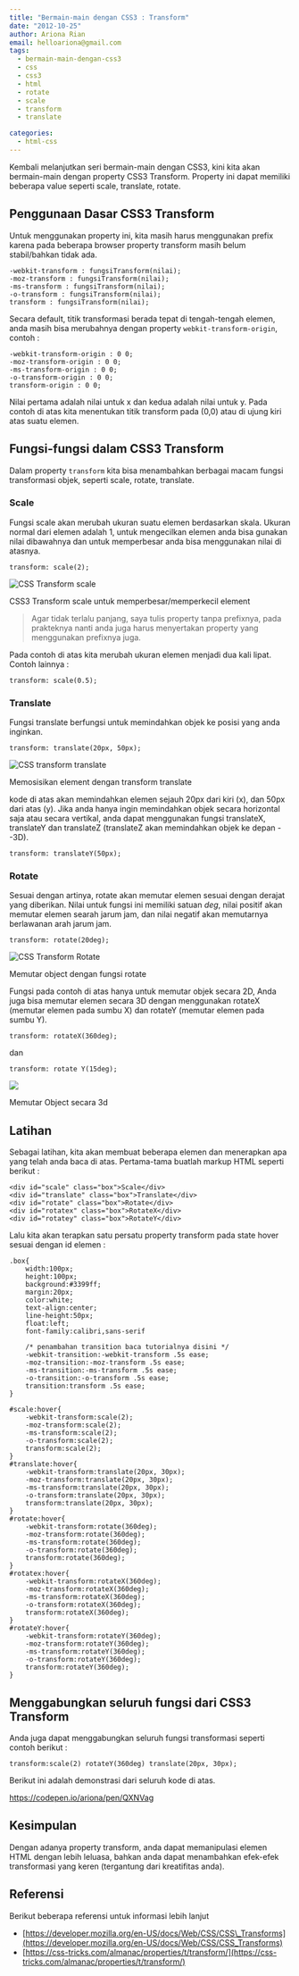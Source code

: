 ```yaml
---
title: "Bermain-main dengan CSS3 : Transform"
date: "2012-10-25"
author: Ariona Rian
email: helloariona@gmail.com
tags: 
  - bermain-main-dengan-css3
  - css
  - css3
  - html
  - rotate
  - scale
  - transform
  - translate

categories: 
  - html-css
---
```


Kembali melanjutkan seri bermain-main dengan CSS3, kini kita akan bermain-main dengan property CSS3 Transform. Property ini dapat memiliki beberapa value seperti scale, translate, rotate.

## Penggunaan Dasar CSS3 Transform

Untuk menggunakan property ini, kita masih harus menggunakan prefix karena pada beberapa browser property transform masih belum stabil/bahkan tidak ada.

```
-webkit-transform : fungsiTransform(nilai);
-moz-transform : fungsiTransform(nilai);
-ms-transform : fungsiTransform(nilai);
-o-transform : fungsiTransform(nilai);
transform : fungsiTransform(nilai);
```

Secara default, titik transformasi berada tepat di tengah-tengah elemen, anda masih bisa merubahnya dengan property `webkit-transform-origin`, contoh :

```
-webkit-transform-origin : 0 0;
-moz-transform-origin : 0 0;
-ms-transform-origin : 0 0;
-o-transform-origin : 0 0;
transform-origin : 0 0;
```

Nilai pertama adalah nilai untuk x dan kedua adalah nilai untuk y. Pada contoh di atas kita menentukan titik transform pada (0,0) atau di ujung kiri atas suatu elemen.

## Fungsi-fungsi dalam CSS3 Transform

Dalam property `transform` kita bisa menambahkan berbagai macam fungsi transformasi objek, seperti scale, rotate, translate.

### Scale

Fungsi scale akan merubah ukuran suatu elemen berdasarkan skala. Ukuran normal dari elemen adalah 1, untuk mengecilkan elemen anda bisa gunakan nilai dibawahnya dan untuk memperbesar anda bisa menggunakan nilai di atasnya.

```
transform: scale(2);
```

![CSS Transform scale](./images/scale.gif)

CSS3 Transform scale untuk memperbesar/memperkecil element

> Agar tidak terlalu panjang, saya tulis property tanpa prefixnya, pada prakteknya nanti anda juga harus menyertakan property yang menggunakan prefixnya juga.

Pada contoh di atas kita merubah ukuran elemen menjadi dua kali lipat. Contoh lainnya :

```
transform: scale(0.5);
```

### Translate

Fungsi translate berfungsi untuk memindahkan objek ke posisi yang anda inginkan.

```
transform: translate(20px, 50px);
```

![CSS transform translate](./images/translate.gif)

Memosisikan element dengan transform translate

kode di atas akan memindahkan elemen sejauh 20px dari kiri (x), dan 50px dari atas (y). Jika anda hanya ingin memindahkan objek secara horizontal saja atau secara vertikal, anda dapat menggunakan fungsi translateX, translateY dan translateZ (translateZ akan memindahkan objek ke depan --3D).

```
transform: translateY(50px);
```

### Rotate

Sesuai dengan artinya, rotate akan memutar elemen sesuai dengan derajat yang diberikan. Nilai untuk fungsi ini memiliki satuan _deg_, nilai positif akan memutar elemen searah jarum jam, dan nilai negatif akan memutarnya berlawanan arah jarum jam.

```
transform: rotate(20deg);
```

![CSS Transform Rotate](./images/rotate.gif)

Memutar object dengan fungsi rotate

Fungsi pada contoh di atas hanya untuk memutar objek secara 2D, Anda juga bisa memutar elemen secara 3D dengan menggunakan rotateX (memutar elemen pada sumbu X) dan rotateY (memutar elemen pada sumbu Y).

```
transform: rotateX(360deg);
```

dan

```
transform: rotate Y(15deg);
```

![](./images/rotate3d.jpg)

Memutar Object secara 3d

## Latihan

Sebagai latihan, kita akan membuat beberapa elemen dan menerapkan apa yang telah anda baca di atas. Pertama-tama buatlah markup HTML seperti berikut :

```
<div id="scale" class="box">Scale</div>
<div id="translate" class="box">Translate</div>
<div id="rotate" class="box">Rotate</div>
<div id="rotatex" class="box">RotateX</div>
<div id="rotatey" class="box">RotateY</div>
```

Lalu kita akan terapkan satu persatu property transform pada state hover sesuai dengan id elemen :

```
.box{
    width:100px;
    height:100px;
    background:#3399ff;
    margin:20px;
    color:white;
    text-align:center;
    line-height:50px;
    float:left;
    font-family:calibri,sans-serif

    /* penambahan transition baca tutorialnya disini */
    -webkit-transition:-webkit-transform .5s ease; 
    -moz-transition:-moz-transform .5s ease; 
    -ms-transition:-ms-transform .5s ease; 
    -o-transition:-o-transform .5s ease; 
    transition:transform .5s ease; 
}

#scale:hover{
    -webkit-transform:scale(2);
    -moz-transform:scale(2);
    -ms-transform:scale(2);
    -o-transform:scale(2);
    transform:scale(2);
}
#translate:hover{
    -webkit-transform:translate(20px, 30px);
    -moz-transform:translate(20px, 30px);
    -ms-transform:translate(20px, 30px);
    -o-transform:translate(20px, 30px);
    transform:translate(20px, 30px);
}
#rotate:hover{
    -webkit-transform:rotate(360deg);
    -moz-transform:rotate(360deg);
    -ms-transform:rotate(360deg);
    -o-transform:rotate(360deg);
    transform:rotate(360deg);
}
#rotatex:hover{
    -webkit-transform:rotateX(360deg);
    -moz-transform:rotateX(360deg);
    -ms-transform:rotateX(360deg);
    -o-transform:rotateX(360deg);
    transform:rotateX(360deg);
}
#rotateY:hover{
    -webkit-transform:rotateY(360deg);
    -moz-transform:rotateY(360deg);
    -ms-transform:rotateY(360deg);
    -o-transform:rotateY(360deg);
    transform:rotateY(360deg);
}
```

## Menggabungkan seluruh fungsi dari CSS3 Transform

Anda juga dapat menggabungkan seluruh fungsi transformasi seperti contoh berikut :

```
transform:scale(2) rotateY(360deg) translate(20px, 30px);
```

Berikut ini adalah demonstrasi dari seluruh kode di atas.

https://codepen.io/ariona/pen/QXNVag

## Kesimpulan

Dengan adanya property transform, anda dapat memanipulasi elemen HTML dengan lebih leluasa, bahkan anda dapat menambahkan efek-efek transformasi yang keren (tergantung dari kreatifitas anda).

## Referensi

Berikut beberapa referensi untuk informasi lebih lanjut

- [https://developer.mozilla.org/en-US/docs/Web/CSS/CSS\_Transforms](https://developer.mozilla.org/en-US/docs/Web/CSS/CSS_Transforms)
- [https://css-tricks.com/almanac/properties/t/transform/](https://css-tricks.com/almanac/properties/t/transform/)
